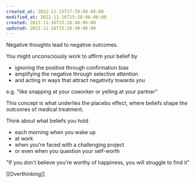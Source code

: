 ```yaml
---
created_at: 2022-11-15T17:59:08-06:00
modified_at: 2022-11-16T15:28:06-06:00
created: 2022-11-16T15:28:40-06:00
updated: 2022-11-16T15:28:40-06:00
---
```


Negative thoughts lead to negative outcomes.

You might unconsciously work to affirm your belief by 

- ignoring the positive through confirmation bias 
- amplifying the negative through selective attention
- and acting in ways that attract negativity towards you

e.g. "like snapping at your coworker or yelling at your partner"

This concept is what underlies the placebo effect, where beliefs shape the outcomes of medical treatment.

Think about what beliefs you hold 

- each morning when you wake up
- at work
- when you're faced with a challenging project
- or even when you question your self-worth

"If you don't believe you're worthy of happiness, you will struggle to find it"

[[Overthinking]]
